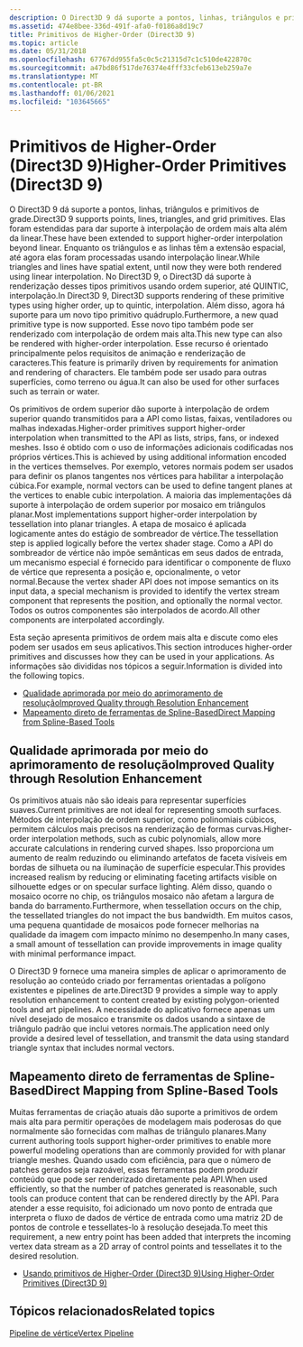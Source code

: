 ```yaml
---
description: O Direct3D 9 dá suporte a pontos, linhas, triângulos e primitivos de grade.
ms.assetid: 474e8bee-336d-491f-afa0-f0186a8d19c7
title: Primitivos de Higher-Order (Direct3D 9)
ms.topic: article
ms.date: 05/31/2018
ms.openlocfilehash: 67767dd955fa5c0c5c21315d7c1c510de422870c
ms.sourcegitcommit: a47bd86f517de76374e4fff33cfeb613eb259a7e
ms.translationtype: MT
ms.contentlocale: pt-BR
ms.lasthandoff: 01/06/2021
ms.locfileid: "103645665"
---
```

# <a name="higher-order-primitives-direct3d-9"></a><span data-ttu-id="f4487-103">Primitivos de Higher-Order (Direct3D 9)</span><span class="sxs-lookup"><span data-stu-id="f4487-103">Higher-Order Primitives (Direct3D 9)</span></span>

<span data-ttu-id="f4487-104">O Direct3D 9 dá suporte a pontos, linhas, triângulos e primitivos de grade.</span><span class="sxs-lookup"><span data-stu-id="f4487-104">Direct3D 9 supports points, lines, triangles, and grid primitives.</span></span> <span data-ttu-id="f4487-105">Elas foram estendidas para dar suporte à interpolação de ordem mais alta além da linear.</span><span class="sxs-lookup"><span data-stu-id="f4487-105">These have been extended to support higher-order interpolation beyond linear.</span></span> <span data-ttu-id="f4487-106">Enquanto os triângulos e as linhas têm a extensão espacial, até agora elas foram processadas usando interpolação linear.</span><span class="sxs-lookup"><span data-stu-id="f4487-106">While triangles and lines have spatial extent, until now they were both rendered using linear interpolation.</span></span> <span data-ttu-id="f4487-107">No Direct3D 9, o Direct3D dá suporte à renderização desses tipos primitivos usando ordem superior, até QUINTIC, interpolação.</span><span class="sxs-lookup"><span data-stu-id="f4487-107">In Direct3D 9, Direct3D supports rendering of these primitive types using higher order, up to quintic, interpolation.</span></span> <span data-ttu-id="f4487-108">Além disso, agora há suporte para um novo tipo primitivo quádruplo.</span><span class="sxs-lookup"><span data-stu-id="f4487-108">Furthermore, a new quad primitive type is now supported.</span></span> <span data-ttu-id="f4487-109">Esse novo tipo também pode ser renderizado com interpolação de ordem mais alta.</span><span class="sxs-lookup"><span data-stu-id="f4487-109">This new type can also be rendered with higher-order interpolation.</span></span> <span data-ttu-id="f4487-110">Esse recurso é orientado principalmente pelos requisitos de animação e renderização de caracteres.</span><span class="sxs-lookup"><span data-stu-id="f4487-110">This feature is primarily driven by requirements for animation and rendering of characters.</span></span> <span data-ttu-id="f4487-111">Ele também pode ser usado para outras superfícies, como terreno ou água.</span><span class="sxs-lookup"><span data-stu-id="f4487-111">It can also be used for other surfaces such as terrain or water.</span></span>

<span data-ttu-id="f4487-112">Os primitivos de ordem superior dão suporte à interpolação de ordem superior quando transmitidos para a API como listas, faixas, ventiladores ou malhas indexadas.</span><span class="sxs-lookup"><span data-stu-id="f4487-112">Higher-order primitives support higher-order interpolation when transmitted to the API as lists, strips, fans, or indexed meshes.</span></span> <span data-ttu-id="f4487-113">Isso é obtido com o uso de informações adicionais codificadas nos próprios vértices.</span><span class="sxs-lookup"><span data-stu-id="f4487-113">This is achieved by using additional information encoded in the vertices themselves.</span></span> <span data-ttu-id="f4487-114">Por exemplo, vetores normais podem ser usados para definir os planos tangentes nos vértices para habilitar a interpolação cúbica.</span><span class="sxs-lookup"><span data-stu-id="f4487-114">For example, normal vectors can be used to define tangent planes at the vertices to enable cubic interpolation.</span></span> <span data-ttu-id="f4487-115">A maioria das implementações dá suporte à interpolação de ordem superior por mosaico em triângulos planar.</span><span class="sxs-lookup"><span data-stu-id="f4487-115">Most implementations support higher-order interpolation by tessellation into planar triangles.</span></span> <span data-ttu-id="f4487-116">A etapa de mosaico é aplicada logicamente antes do estágio de sombreador de vértice.</span><span class="sxs-lookup"><span data-stu-id="f4487-116">The tessellation step is applied logically before the vertex shader stage.</span></span> <span data-ttu-id="f4487-117">Como a API do sombreador de vértice não impõe semânticas em seus dados de entrada, um mecanismo especial é fornecido para identificar o componente de fluxo de vértice que representa a posição e, opcionalmente, o vetor normal.</span><span class="sxs-lookup"><span data-stu-id="f4487-117">Because the vertex shader API does not impose semantics on its input data, a special mechanism is provided to identify the vertex stream component that represents the position, and optionally the normal vector.</span></span> <span data-ttu-id="f4487-118">Todos os outros componentes são interpolados de acordo.</span><span class="sxs-lookup"><span data-stu-id="f4487-118">All other components are interpolated accordingly.</span></span>

<span data-ttu-id="f4487-119">Esta seção apresenta primitivos de ordem mais alta e discute como eles podem ser usados em seus aplicativos.</span><span class="sxs-lookup"><span data-stu-id="f4487-119">This section introduces higher-order primitives and discusses how they can be used in your applications.</span></span> <span data-ttu-id="f4487-120">As informações são divididas nos tópicos a seguir.</span><span class="sxs-lookup"><span data-stu-id="f4487-120">Information is divided into the following topics.</span></span>

-   [<span data-ttu-id="f4487-121">Qualidade aprimorada por meio do aprimoramento de resolução</span><span class="sxs-lookup"><span data-stu-id="f4487-121">Improved Quality through Resolution Enhancement</span></span>](#improved-quality-through-resolution-enhancement)
-   [<span data-ttu-id="f4487-122">Mapeamento direto de ferramentas de Spline-Based</span><span class="sxs-lookup"><span data-stu-id="f4487-122">Direct Mapping from Spline-Based Tools</span></span>](#direct-mapping-from-spline-based-tools)

## <a name="improved-quality-through-resolution-enhancement"></a><span data-ttu-id="f4487-123">Qualidade aprimorada por meio do aprimoramento de resolução</span><span class="sxs-lookup"><span data-stu-id="f4487-123">Improved Quality through Resolution Enhancement</span></span>

<span data-ttu-id="f4487-124">Os primitivos atuais não são ideais para representar superfícies suaves.</span><span class="sxs-lookup"><span data-stu-id="f4487-124">Current primitives are not ideal for representing smooth surfaces.</span></span> <span data-ttu-id="f4487-125">Métodos de interpolação de ordem superior, como polinomiais cúbicos, permitem cálculos mais precisos na renderização de formas curvas.</span><span class="sxs-lookup"><span data-stu-id="f4487-125">Higher-order interpolation methods, such as cubic polynomials, allow more accurate calculations in rendering curved shapes.</span></span> <span data-ttu-id="f4487-126">Isso proporciona um aumento de realm reduzindo ou eliminando artefatos de faceta visíveis em bordas de silhueta ou na iluminação de superfície especular.</span><span class="sxs-lookup"><span data-stu-id="f4487-126">This provides increased realism by reducing or eliminating faceting artifacts visible on silhouette edges or on specular surface lighting.</span></span> <span data-ttu-id="f4487-127">Além disso, quando o mosaico ocorre no chip, os triângulos mosaico não afetam a largura de banda do barramento.</span><span class="sxs-lookup"><span data-stu-id="f4487-127">Furthermore, when tessellation occurs on the chip, the tessellated triangles do not impact the bus bandwidth.</span></span> <span data-ttu-id="f4487-128">Em muitos casos, uma pequena quantidade de mosaicos pode fornecer melhorias na qualidade da imagem com impacto mínimo no desempenho.</span><span class="sxs-lookup"><span data-stu-id="f4487-128">In many cases, a small amount of tessellation can provide improvements in image quality with minimal performance impact.</span></span>

<span data-ttu-id="f4487-129">O Direct3D 9 fornece uma maneira simples de aplicar o aprimoramento de resolução ao conteúdo criado por ferramentas orientadas a polígono existentes e pipelines de arte.</span><span class="sxs-lookup"><span data-stu-id="f4487-129">Direct3D 9 provides a simple way to apply resolution enhancement to content created by existing polygon-oriented tools and art pipelines.</span></span> <span data-ttu-id="f4487-130">A necessidade do aplicativo fornece apenas um nível desejado de mosaico e transmite os dados usando a sintaxe de triângulo padrão que inclui vetores normais.</span><span class="sxs-lookup"><span data-stu-id="f4487-130">The application need only provide a desired level of tessellation, and transmit the data using standard triangle syntax that includes normal vectors.</span></span>

## <a name="direct-mapping-from-spline-based-tools"></a><span data-ttu-id="f4487-131">Mapeamento direto de ferramentas de Spline-Based</span><span class="sxs-lookup"><span data-stu-id="f4487-131">Direct Mapping from Spline-Based Tools</span></span>

<span data-ttu-id="f4487-132">Muitas ferramentas de criação atuais dão suporte a primitivos de ordem mais alta para permitir operações de modelagem mais poderosas do que normalmente são fornecidas com malhas de triângulo planares.</span><span class="sxs-lookup"><span data-stu-id="f4487-132">Many current authoring tools support higher-order primitives to enable more powerful modeling operations than are commonly provided for with planar triangle meshes.</span></span> <span data-ttu-id="f4487-133">Quando usado com eficiência, para que o número de patches gerados seja razoável, essas ferramentas podem produzir conteúdo que pode ser renderizado diretamente pela API.</span><span class="sxs-lookup"><span data-stu-id="f4487-133">When used efficiently, so that the number of patches generated is reasonable, such tools can produce content that can be rendered directly by the API.</span></span> <span data-ttu-id="f4487-134">Para atender a esse requisito, foi adicionado um novo ponto de entrada que interpreta o fluxo de dados de vértice de entrada como uma matriz 2D de pontos de controle e tessellates-lo à resolução desejada.</span><span class="sxs-lookup"><span data-stu-id="f4487-134">To meet this requirement, a new entry point has been added that interprets the incoming vertex data stream as a 2D array of control points and tessellates it to the desired resolution.</span></span>

-   [<span data-ttu-id="f4487-135">Usando primitivos de Higher-Order (Direct3D 9)</span><span class="sxs-lookup"><span data-stu-id="f4487-135">Using Higher-Order Primitives (Direct3D 9)</span></span>](using-higher-order-primitives.md)

## <a name="related-topics"></a><span data-ttu-id="f4487-136">Tópicos relacionados</span><span class="sxs-lookup"><span data-stu-id="f4487-136">Related topics</span></span>

<dl> <dt>

[<span data-ttu-id="f4487-137">Pipeline de vértice</span><span class="sxs-lookup"><span data-stu-id="f4487-137">Vertex Pipeline</span></span>](vertex-pipeline.md)
</dt> </dl>

 

 



